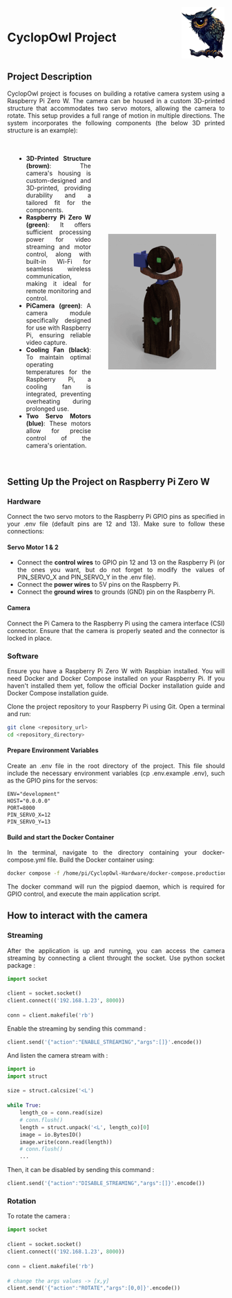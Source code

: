 <div style="text-align: justify;">
<div style="display: flex; align-items: center; justify-content: space-between;">
    <h1>CyclopOwl Project</h1>
    <img src="./docs/cyclopowl.png" alt="CycloOwlIcon" width="100"/>
</div>

## Project Description

CyclopOwl project is focuses on building a rotative camera system using a Raspberry Pi Zero W. The camera can be housed in a custom 3D-printed structure that accommodates two servo motors, allowing the camera to rotate. This setup provides a full range of motion in multiple directions. The system incorporates the following components (the below 3D printed structure is an example):

<div style="display: flex; align-items: center; justify-content: space-between;">

<div style="margin: 20px;">

- **3D-Printed Structure (brown)**: The camera's housing is custom-designed and 3D-printed, providing durability and a tailored fit for the components.
- **Raspberry Pi Zero W (green)**: It offers sufficient processing power for video streaming and motor control, along with built-in Wi-Fi for seamless wireless communication, making it ideal for remote monitoring and control.
- **PiCamera (green)**: A camera module specifically designed for use with Raspberry Pi, ensuring reliable video capture.
- **Cooling Fan (black)**: To maintain optimal operating temperatures for the Raspberry Pi, a cooling fan is integrated, preventing overheating during prolonged use.
- **Two Servo Motors (blue)**: These motors allow for precise control of the camera's orientation.

</div>
<img src="./docs/camera_360.gif" alt="CycloOwlIcon" width="250px" style="margin: 20px;"/>

</div>

## Setting Up the Project on Raspberry Pi Zero W

### Hardware

Connect the two servo motors to the Raspberry Pi GPIO pins as specified in your .env file (default pins are 12 and 13). Make sure to follow these connections:

#### Servo Motor 1 & 2

- Connect the **control wires** to GPIO pin 12 and 13 on the Raspberry Pi (or the ones you want, but do not forget to modify the values of PIN_SERVO_X and PIN_SERVO_Y in the .env file).
- Connect the **power wires** to 5V pins on the Raspberry Pi.
- Connect the **ground wires** to grounds (GND) pin on the Raspberry Pi.

#### Camera

Connect the Pi Camera to the Raspberry Pi using the camera interface (CSI) connector. Ensure that the camera is properly seated and the connector is locked in place.

### Software

Ensure you have a Raspberry Pi Zero W with Raspbian installed. You will need Docker and Docker Compose installed on your Raspberry Pi. If you haven't installed them yet, follow the official Docker installation guide and Docker Compose installation guide.

Clone the project repository to your Raspberry Pi using Git. Open a terminal and run:

```bash
git clone <repository_url>
cd <repository_directory>
```

#### Prepare Environment Variables

Create an .env file in the root directory of the project. This file should include the necessary environment variables (cp .env.example .env), such as the GPIO pins for the servos:

```
ENV="development"
HOST="0.0.0.0"
PORT=8000
PIN_SERVO_X=12
PIN_SERVO_Y=13
```

#### Build and start the Docker Container

In the terminal, navigate to the directory containing your docker-compose.yml file. Build the Docker container using:

```bash
docker compose -f /home/pi/CyclopOwl-Hardware/docker-compose.production.yaml up --build -d
```

The docker command will run the pigpiod daemon, which is required for GPIO control, and execute the main application script.

## How to interact with the camera

### Streaming

After the application is up and running, you can access the camera streaming by connecting a client throught the socket. Use python socket package :

```python
import socket

client = socket.socket()
client.connect(('192.168.1.23', 8000))

conn = client.makefile('rb')
```

Enable the streaming by sending this command :

```python
client.send('{"action":"ENABLE_STREAMING","args":[]}'.encode())
```

And listen the camera stream with :

```python
import io
import struct

size = struct.calcsize('<L')

while True:
    length_co = conn.read(size)
    # conn.flush()
    length = struct.unpack('<L', length_co)[0]
    image = io.BytesIO()
    image.write(conn.read(length))
    # conn.flush()
    ...
```

Then, it can be disabled by sending this command :

```python
client.send('{"action":"DISABLE_STREAMING","args":[]}'.encode())
```

### Rotation

To rotate the camera :

```python
import socket

client = socket.socket()
client.connect(('192.168.1.23', 8000))

conn = client.makefile('rb')

# change the args values -> [x,y]
client.send('{"action":"ROTATE","args":[0,0]}'.encode())
```
</div>